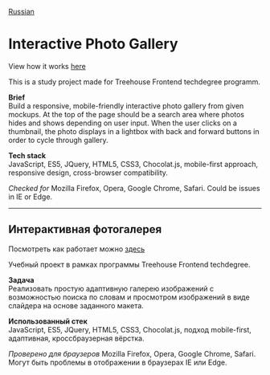 [Russian](#интерактивная-фотогалерея)
# Interactive Photo Gallery  
View how it works [here](https://yoffic.github.io/treehouse_portfolio/projects/photo_gallery/index.html)

This is a study project made for Treehouse Frontend techdegree programm.

**Brief**   
Build a responsive, mobile-friendly interactive photo gallery from given mockups. At the top of the page should be a search area where photos hides and shows depending on user input. When the user clicks on a thumbnail, the photo displays in a lightbox with back and forward buttons in order to cycle through gallery.   

**Tech stack**   
JavaScript, ES5, JQuery, HTML5, CSS3, Chocolat.js, mobile-first approach, responsive design, cross-browser compatibility.

*Checked for* Mozilla Firefox, Opera, Google Chrome, Safari.
Could be issues in IE or Edge.   

*** 
## Интерактивная фотогалерея
Посмотреть как работает можно [здесь](https://yoffic.github.io/treehouse_portfolio/projects/photo_gallery/index.html)

Учебный проект в рамках программы Treehouse Frontend techdegree.

**Задача**   
Реализовать простую адаптивную галерею изображений с возможностью поиска по словам и просмотром изображений в виде слайдера на основе заданного макета.

**Использованный стек**   
JavaScript, ES5, JQuery, HTML5, CSS3, Chocolat.js, подход mobile-first, адаптивная, кроссбраузерная вёрстка.

*Проверено для браузеров* Mozilla Firefox, Opera, Google Chrome, Safari.
Могут быть проблемы в отображении в браузерах IE или Edge.
